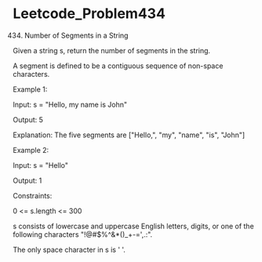 # Leetcode_Problem434




434. Number of Segments in a String




Given a string s, return the number of segments in the string.





A segment is defined to be a contiguous sequence of non-space characters.

 

Example 1:




Input: s = "Hello, my name is John"





Output: 5






Explanation: The five segments are ["Hello,", "my", "name", "is", "John"]






Example 2:






Input: s = "Hello"






Output: 1

 





Constraints:






0 <= s.length <= 300








s consists of lowercase and uppercase English letters, digits, or one of the following characters "!@#$%^&*()_+-=',.:".







The only space character in s is ' '.
